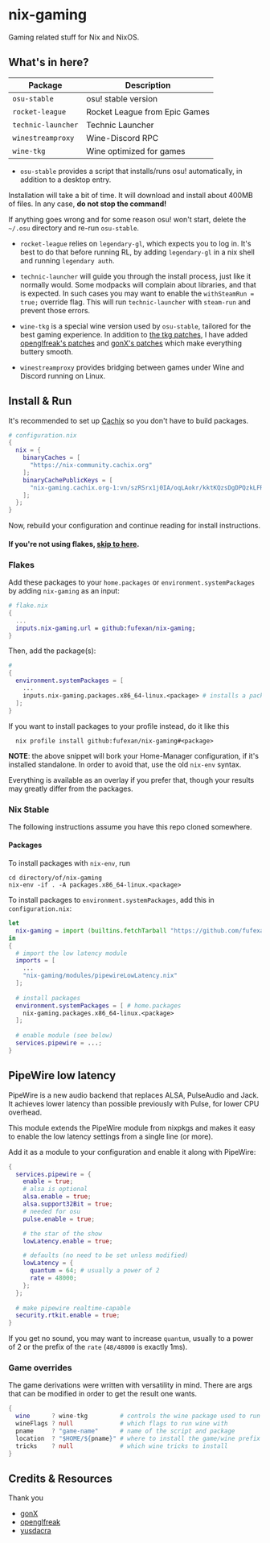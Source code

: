# nix-gaming

Gaming related stuff for Nix and NixOS.

## What's in here?

Package              | Description
---------------------|---
`osu-stable`         | osu! stable version
`rocket-league`      | Rocket League from Epic Games
`technic-launcher`   | Technic Launcher
`winestreamproxy`    | Wine-Discord RPC
`wine-tkg`           | Wine optimized for games

* `osu-stable` provides a script that installs/runs osu! automatically, in
addition to a desktop entry.

Installation will take a bit of time. It will download and install about 400MB
of files. In any case, **do not stop the command!**

If anything goes wrong and for some reason osu! won't start, delete the `~/.osu`
directory and re-run `osu-stable`.

* `rocket-league` relies on `legendary-gl`, which expects you to log in. It's
best to do that before running RL, by adding `legendary-gl` in a nix shell and
running `legendary auth`.

* `technic-launcher` will guide you through the install process, just like it
normally would. Some modpacks will complain about libraries, and that is
expected. In such cases you may want to enable the `withSteamRun = true;`
override flag. This will run `technic-launcher` with `steam-run` and prevent
those errors.

* `wine-tkg` is a special wine version used by `osu-stable`, tailored for the
best gaming experience. In addition to
[the tkg patches](https://github.com/Frogging-Family/wine-tkg-git), I have added
[openglfreak's patches](https://github.com/openglfreak/wine-tkg-userpatches) and
[gonX's patches](https://drive.google.com/drive/folders/17MVlyXixv7uS3JW4B-H8oS4qgLn7eBw5)
which make everything buttery smooth.

* `winestreamproxy` provides bridging between games under Wine and Discord
running on Linux.

## Install & Run

It's recommended to set up [Cachix](https://app.cachix.org/cache/nix-gaming) so
you don't have to build packages.
```nix
# configuration.nix
{
  nix = {
    binaryCaches = [
      "https://nix-community.cachix.org"
    ];
    binaryCachePublicKeys = [
      "nix-gaming.cachix.org-1:vn/szRSrx1j0IA/oqLAokr/kktKQzsDgDPQzkLFR9Cg="
    ];
  };
}
```
Now, rebuild your configuration and continue reading for install instructions.

#### If you're not using flakes, [skip to here](#nix-stable).

### Flakes

Add these packages to your `home.packages` or `environment.systemPackages` by
adding `nix-gaming` as an input:
```nix
# flake.nix
{
  ...
  inputs.nix-gaming.url = github:fufexan/nix-gaming;
}
```

Then, add the package(s):
```nix
#
{
  environment.systemPackages = [
    ...
    inputs.nix-gaming.packages.x86_64-linux.<package> # installs a package
  ];
}
```

If you want to install packages to your profile instead, do it like this
```
  nix profile install github:fufexan/nix-gaming#<package>
```
**NOTE**: the above snippet will bork your Home-Manager configuration, if it's
installed standalone. In order to avoid that, use the old `nix-env` syntax.

Everything is available as an overlay if you prefer that, though your results
may greatly differ from the packages.

### Nix Stable

The following instructions assume you have this repo cloned somewhere.

#### Packages

To install packages with `nix-env`, run
```
cd directory/of/nix-gaming
nix-env -if . -A packages.x86_64-linux.<package>
```

To install packages to `environment.systemPackages`, add this in
`configuration.nix`:
```nix
let
  nix-gaming = import (builtins.fetchTarball "https://github.com/fufexan/nix-gaming/archive/master.tar.gz");
in
{
  # import the low latency module
  imports = [
    ...
    "nix-gaming/modules/pipewireLowLatency.nix"
  ];
  
  # install packages
  environment.systemPackages = [ # home.packages
    nix-gaming.packages.x86_64-linux.<package>
  ];
  
  # enable module (see below)
  services.pipewire = ...;
}
```

## PipeWire low latency

PipeWire is a new audio backend that replaces ALSA, PulseAudio and Jack. It
achieves lower latency than possible previously with Pulse, for lower CPU
overhead.

This module extends the PipeWire module from nixpkgs and makes it easy to
enable the low latency settings from a single line (or more).

Add it as a module to your configuration and enable it along with PipeWire:
```nix
{
  services.pipewire = {
    enable = true;
    # alsa is optional
    alsa.enable = true;
    alsa.support32Bit = true;
    # needed for osu
    pulse.enable = true;

    # the star of the show
    lowLatency.enable = true;

    # defaults (no need to be set unless modified)
    lowLatency = {
      quantum = 64; # usually a power of 2
      rate = 48000;
    };
  };
  
  # make pipewire realtime-capable
  security.rtkit.enable = true;
}
```

If you get no sound, you may want to increase `quantum`, usually to a power of
2 or the prefix of the `rate` (`48/48000` is exactly 1ms).

### Game overrides

The game derivations were written with versatility in mind. There are args that
can be modified in order to get the result one wants.
```nix
{
  wine      ? wine-tkg         # controls the wine package used to run wine games
  wineFlags ? null             # which flags to run wine with
  pname     ? "game-name"      # name of the script and package
  location  ? "$HOME/${pname}" # where to install the game/wine prefix
  tricks    ? null             # which wine tricks to install
}
```

## Credits & Resources
 
Thank you
- [gonX](https://github.com/gonX)
- [openglfreak](https://github.com/openglfreak)
- [yusdacra](https://github.com/yusdacra)
